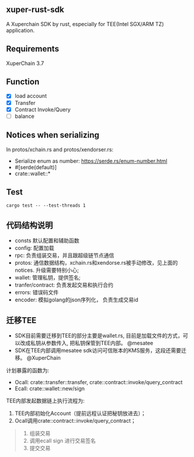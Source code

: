 ## xuper-rust-sdk

A Xuperchain SDK by rust, especially for TEE(Intel SGX/ARM TZ) application.

## Requirements

XuperChain 3.7

## Function

- [x] load account
- [x] Transfer
- [x] Contract Invoke/Query
- [ ] balance

## Notices when serializing

In protos/xchain.rs and protos/xendorser.rs:
* Serialize enum as number: https://serde.rs/enum-number.html
* #[serde(default)]
* crate::wallet::* 


## Test
```
cargo test -- --test-threads 1
```

## 代码结构说明

* consts 默认配置和辅助函数
* config: 配置加载
* rpc: 负责组装交易，并且跟超级链节点通信
* protos: 通信数据结构，xchain.rs和xendorse.rs被手动修改，见上面的notices. 升级需要特别小心;
* wallet: 管理私钥，提供签名;
* tranfer/contract: 负责发起交易和执行合约
* errors: 错误码文件
* encoder: 模拟golang的json序列化， 负责生成交易id

## 迁移TEE
* SDK目前需要迁移到TEE的部分主要是wallet.rs, 目前是加载文件的方式，可以改成私钥从参数传入, 把私钥保管到TEE内部。  @mesatee
* SDK在TEE内部调用mesatee sdk访问可信账本的KMS服务，这段还需要迁移。 @XuperChain

计划暴露的函数为:

* Ocall: crate::transfer::transfer, crate::contract::invoke/query_contract
* Ecall: crate::wallet::new/sign 

TEE内部发起数据链上执行流程为: 
1. TEE内部初始化Account（提前远程认证把秘钥放进去）；
2. Ocall调用crate::contract::invoke/query_contract；
> 1. 组装交易
> 2. 调用ecall sign 进行交易签名
> 3. 提交交易
